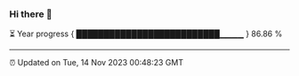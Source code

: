 ### Hi there 👋

⏳ Year progress { ██████████████████████████▁▁▁▁ } 86.86 %

---

⏰ Updated on Tue, 14 Nov 2023 00:48:23 GMT
